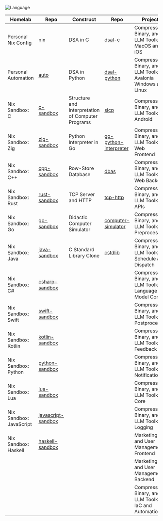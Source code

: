 ![Language](https://github-readme-stats.vercel.app/api/top-langs/?username=permalik&size_weight=0.5&count_weight=0.5&theme=apprentice&card_width=650&langs_count=20&custom_title=Languages&layout=compact)

| Homelab                 | Repo                                                                 | Construct                                         | Repo                                                                       | Project                                                         | Repo                                                                           |
|-------------------------|----------------------------------------------------------------------|---------------------------------------------------|----------------------------------------------------------------------------|-----------------------------------------------------------------|--------------------------------------------------------------------------------|
| Personal Nix Config     | [nix](https://github.com/permalik/nix)                               | DSA in C                                          | [dsal-c](https://github.com/permalik/dsal-c)                               | Compression, Binary, and LLM Toolkit MacOS and iOS              | [yyyoink-apple](https://github.com/permalik/yyyoink-apple)                     |
| Personal Automation     | [auto](https://github.com/permalik/auto)                             | DSA in Python                                     | [dsal-python](https://github.com/permalik/dsal-python)                     | Compression, Binary, and LLM Toolkit Avalonia Windows and Linux | [yyyoink-avalonia](https://github.com/permalik/yyyoink-avalonia)               |
| Nix Sandbox: C          | [c-sandbox](https://github.com/permalik/c-sandbox)                   | Structure and Interpretation of Computer Programs | [sicp](https://github.com/permalik/sicp)                                   | Compression, Binary, and LLM Toolkit Android                    | [yyyoink-android](https://github.com/permalik/yyyoink-android)                 |
| Nix Sandbox: Zig        | [zig-sandbox](https://github.com/permalik/zig-sandbox)               | Python Interpreter in Go                          | [go-python-interpreter](https://github.com/permalik/go-python-interpreter) | Compression, Binary, and LLM Toolkit Web Frontend               | [yyyoink-web-frontend](https://github.com/permalik/yyyoink-web-frontend)       |
| Nix Sandbox: C++        | [cpp-sandbox](https://github.com/permalik/cpp-sandbox)               | Row-Store Database                                | [dbas](https://github.com/permalik/dbas)                                   | Compression, Binary, and LLM Toolkit Web Backend                | [yyyoink-web-backend](https://github.com/permalik/yyyoink-web-backend)         |
| Nix Sandbox: Rust       | [rust-sandbox](https://github.com/permalik/rust-sandbox)             | TCP Server and HTTP                               | [tcp-http](https://github.com/permalik/tcp-http)                           | Compression, Binary, and LLM Toolkit APIs                       | [yyyoink-api](https://github.com/permalik/yyyoink-api)                         |
| Nix Sandbox: Go         | [go-sandbox](https://github.com/permalik/go-sandbox)                 | Didactic Computer Simulator                       | [computer-simulator](https://github.com/permalik/computer-simulator)       | Compression, Binary, and LLM Toolkit Preprocess                 | [yyyoink-preprocess](https://github.com/permalik/yyyoink-preprocess)           |
| Nix Sandbox: Java       | [java-sandbox](https://github.com/permalik/java-sandbox)             | C Standard Library Clone                          | [cstdlib](https://github.com/permalik/cstdlib)                             | Compression, Binary, and LLM Toolkit Schedule and Dispatch      | [yyyoink-dispatch](https://github.com/permalik/yyyoink-dispatch)               |
| Nix Sandbox: C#         | [csharp-sandbox](https://github.com/permalik/csharp-sandbox)         |                                                   |                                                                            | Compression, Binary, and LLM Toolkit Language Model Core        | [yyyoink-llm](https://github.com/permalik/yyyoink-llm)                         |
| Nix Sandbox: Swift      | [swift-sandbox](https://github.com/permalik/swift-sandbox)           |                                                   |                                                                            | Compression, Binary, and LLM Toolkit Postprocess                | [yyyoink-postprocess](https://github.com/permalik/yyyoink-postprocess)         |
| Nix Sandbox: Kotlin     | [kotlin-sandbox](https://github.com/permalik/kotlin-sandbox)         |                                                   |                                                                            | Compression, Binary, and LLM Toolkit Feedback                   | [yyyoink-feedback](https://github.com/permalik/yyyoink-feedback)               |
| Nix Sandbox: Python     | [python-sandbox](https://github.com/permalik/python-sandbox)         |                                                   |                                                                            | Compression, Binary, and LLM Toolkit Notification               | [yyyoink-notification](https://github.com/permalik/yyyoink-notification)       |
| Nix Sandbox: Lua        | [lua-sandbox](https://github.com/permalik/lua-sandbox)               |                                                   |                                                                            | Compression, Binary, and LLM Toolkit Core                       | [yyyoink-core](https://github.com/permalik/yyyoink-core)                       |
| Nix Sandbox: JavaScript | [javascript-sandbox](https://github.com/permalik/javascript-sandbox) |                                                   |                                                                            | Compression, Binary, and LLM Toolkit Logging                    | [yyyoink-log](https://github.com/permalik/yyyoink-logging)                     |
| Nix Sandbox: Haskell    | [haskell-sandbox](https://github.com/permalik/haskell-sandbox)       |                                                   |                                                                            | Marketing and User Management Frontend                          | [yyyoink-portal-frontend](https://github.com/permalik/yyyoink-portal-frontend) |
|                         |                                                                      |                                                   |                                                                            | Marketing and User Management Backend                           | [yyyoink-portal-backend](https://github.com/permalik/yyyoink-portal-backend)   |
|                         |                                                                      |                                                   |                                                                            | Compression, Binary, and LLM Toolkit IaC and Automation         | [yyyoink-operation](https://github.com/permalik/yyyoink-operation)             |
<!--
![Language](https://github-readme-stats.vercel.app/api/top-langs/?username=permalik&size_weight=0.5&count_weight=0.5&theme=apprentice&langs_count=20&custom_title=Languages&layout=compact)
-->

<!--
**permalik/permalik** is a ✨ _special_ ✨ repository because its `README.md` (this file) appears on your GitHub profile.

Here are some ideas to get you started:

- 🔭 I’m currently working on ...
- 🌱 I’m currently learning ...
- 👯 I’m looking to collaborate on ...
- 🤔 I’m looking for help with ...
- 💬 Ask me about ...
- 📫 How to reach me: ...
- 😄 Pronouns: ...
- ⚡ Fun fact: ...
-->
